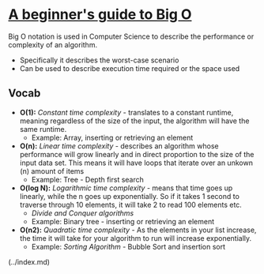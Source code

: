 # [A beginner's guide to Big O](https://www.educative.io/blog/a-big-o-primer-for-beginning-devs?aid=5082902844932096&utm_source=google&utm_medium=cpc&utm_campaign=blog-dynamic&gclid=Cj0KCQiA2af-BRDzARIsAIVQUOd2WHUlK88GyHKEMb_aLpirfK66O4kx2MFTV0KRK7yfxJL3TOxhG9YaAmd7EALw_wcB#common)

Big O notation is used in Computer Science to describe the performance or complexity of an algorithm.
- Specifically it describes the worst-case scenario
- Can be used to describe execution time required or the space used

## Vocab
- **O(1):** _Constant time complexity_ - translates to a constant runtime, meaning regardless of the size of the input, the algorithm will have the same runtime.
  - Example: Array, inserting or retrieving an element
- **O(n):** _Linear time complexity_ - describes an algorithm whose performance will grow linearly and in direct proportion to the size of the input data set. This means it will have loops that iterate over an unkown (n) amount of items
  - Example: Tree - Depth first search 
- **O(log N):** _Logarithmic time complexity_ - means that time goes up linearly, while the n goes up exponentially. So if it takes 1 second to traverse through 10 elements, it will take 2 to read 100 elements etc. 
  - _Divide and Conquer algorithms_ 
  - Example: Binary tree - inserting or retrieving an element
- **O(n2):** _Quadratic time complexity_ - As the elements in your list increase, the time it will take for your algorithm to run will increase exponentially.
  - Example: _Sorting Algorithm_ - Bubble Sort and insertion sort

 (../index.md)
